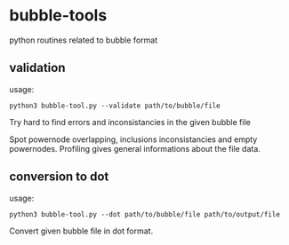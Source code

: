 # bubble-tools
python routines related to bubble format

## validation
usage:

    python3 bubble-tool.py --validate path/to/bubble/file

Try hard to find errors and inconsistancies in the given bubble file

Spot powernode overlapping, inclusions inconsistancies and empty powernodes.
Profiling gives general informations about the file data.

## conversion to dot
usage:

    python3 bubble-tool.py --dot path/to/bubble/file path/to/output/file

Convert given bubble file in dot format.
